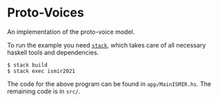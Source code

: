 # Proto-Voices

An implementation of the proto-voice model.

To run the example you need [`stack`](https://docs.haskellstack.org/en/stable/README/),
which takes care of all necessary haskell tools and dependencies.

```shell
$ stack build
$ stack exec ismir2021
```

The code for the above program can be found in `app/MainISMIR.hs`.
The remaining code is in `src/`.
